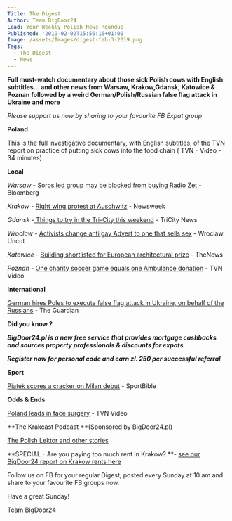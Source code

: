 ```yaml
---
Title: The Digest
Author: Team BigDoor24
Lead: Your Weekly Polish News Roundup
Published: '2019-02-02T15:56:16+01:00'
Image: /assets/Images/digest-feb-3-2019.png
Tags:
  - The Digest
  - News
---
```

**Full must-watch documentary about those sick Polish cows with English subtitles... and other news from Warsaw, Krakow,Gdansk, Katowice & Poznan followed by a weird German/Polish/Russian false flag attack in Ukraine and more**

_Please support us now by sharing to your favourite FB Expat group_

<div class="sharethis-inline-share-buttons"></div>

**Poland**

This is the full investigative documentary, with English subtitles, of the TVN report on practice of putting sick cows into the food chain ( TVN - Video - 34 minutes)

**Local**

_Warsaw_ - [Soros led group may be blocked from buying Radio Zet](https://www.bloomberg.com/news/articles/2019-01-28/poland-vows-to-stop-speculators-as-soros-bids-for-radio-zet) - Bloomberg

_Krakow_ - [ ](https://kafkadesk.org/2019/01/18/poland-legend-joins-boyhood-club-wisla-krakow-for-free-to-help-revive-the-polish-side/)[Right wing protest at Auschwitz](https://www.newsweek.com/far-right-group-stages-anti-semitic-protest-auschwitz-holocaust-memorial-day-1309570) - Newsweek

_Gdansk_ -[ ](https://tricitynews.pl/event/circles-of-art-festival-a-big-ending-in-poland/)[Things to try in the Tri-City this weekend](https://tricitynews.pl/the-first-weekend-of-february-in-tricity/) - TriCity News

_Wroclaw_ - [ Activists change anti gay Advert to one that sells sex](http://wroclawuncut.com/2019/01/29/wroclaw-activists-change-anti-gay-billboard-into-advert-for-sex/)  - Wroclaw Uncut

_Katowice_ - [Building shortlisted for European architectural prize](http://thenews.pl/1/11/Artykul/402376,Polish-building-shortlisted-for-int%E2%80%99l-architectural-award) - TheNews

_Poznan_ - [One charity soccer game  equals one Ambulance donation](https://www.tvn24.pl/tvn24-news-in-english,157,m/new-ambulance-for-a-hospital-in-poznan-bought-for-charity-match-money,905867.html) - TVN Video

**International**

[German hires Poles to execute false flag attack in Ukraine, on behalf of the Russians](https://www.theguardian.com/world/2019/jan/27/polish-far-right-trial-raises-spectre-of-false-flag-tactics-german-journalist-russia-ukraine-fire-court?CMP=Share_AndroidApp_Gmail) - The Guardian

**Did you know ?**

_**BigDoor24.pl is a new free service that provides mortgage cashbacks and sources property professionals & discounts for expats.**_

_**Register now for personal code and earn zl. 250 per successful referral**_

**Sport**

 [ Piatek scores a cracker on Milan debut](http://www.sportbible.com/football/goals-krzysztof-piatek-scores-brilliant-goal-on-ac-milan-full-debut-20190129) - SportBible

**Odds & Ends**

[Poland leads in face surgery](https://www.tvn24.pl/tvn24-news-in-english,157,m/poland-is-a-world-leader-in-developing-face-reconstruction-techniques,904961.html) - TVN Video 

**The Krakcast Podcast **(Sponsored by BigDoor24.pl)

[The Polish Lektor and other stories](https://www.krakcast.pl/e/krakcast-discussion-%E2%80%93-polish-tv/)

**SPECIAL - Are you paying too much rent in Krakow? **- [see our BigDoor24 report on Krakow rents here](https://bigdoor24.pl/blog/posts/2019-01-24-are-you-paying-too-much-rent.html)

Follow us on FB for your regular Digest, posted every Sunday at 10 am and share to your favourite FB groups now.

Have a great Sunday!

Team BigDoor24
